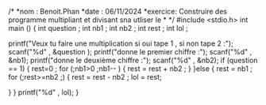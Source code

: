 /*
 *nom : Benoit.Phan
 *date : 06/11/2024
 *exercice: Construire des programme multipliant et divisant sna utliser le *
 */
#include <stdio.h>
int main () {
 int question ;
 int nb1 ;
 int nb2 ;
 int rest  ;
 int lol ;

 printf("Veux tu faire une multiplication si oui tape 1 , si non tape 2  :");
 scanf("%d" , &question );
 printf("donne le premier chiffre  :");
 scanf("%d" , &nb1);
 printf("donne le deuxième chiffre  :");
 scanf("%d" , &nb2);
 if (question == 1) {
  rest=0 ;
  for (;nb1>0 ;nb1-- ) {
   rest = rest + nb2 ;
  }
  }else {
   rest = nb1  ;
   for (;rest>=nb2 ;) {
    rest = rest - nb2 ;
    lol = rest;

   }
  }
 printf("%d" , lol);
 }
